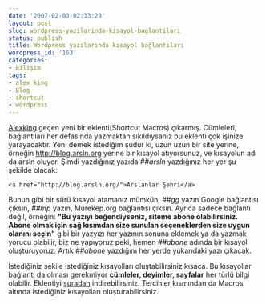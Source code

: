 ```yaml
---
date: '2007-02-03 02:33:23'
layout: post
slug: wordpress-yazilarinda-kisayol-baglantilari
status: publish
title: Wordpress yazılarında kısayol bağlantıları
wordpress_id: '163'
categories:
- Bilişim
tags:
- alex king
- Blog
- shortcut
- wordpress
---
```


[Alexking](http://alexking.org/) geçen yeni bir eklenti(Shortcut Macros) çıkarmış. Cümleleri, bağlantıları her defasında yazmaktan sıkıldıysanız bu eklenti çok işinize yarayacaktır.  Yeni demek istediğim şudur ki,  uzun uzun bir site yerine, örneğin http://blog.arsln.org yerine bir kısayol atıyorsunuz, ve kısayolun adı da arsln oluyor. Şimdi yazdığınız yazıda _##arsln_ yazdığınız her yer şu şekilde olacak:

`<a href="http://blog.arsln.org/">Arslanlar Şehri</a>`

Bunun gibi bir sürü kısayol atamanız mümkün, _##gg_ yazın Google bağlantısı çıksın, _##mp_ yazın, Murekep.org bağlantısı çıksın. Ayrıca sadece bağlantı değil, örneğin: **"Bu yazıyı beğendiyseniz, siteme abone olabilirsiniz. Abone olmak için sağ kısımdan size sunulan seçeneklerden size uygun olanını seçin"** gibi bir yazyızı her yazının sonuna eklemek ya da yazmak yorucu olabilir, biz ne yapıyoruz peki, hemen  _##abone_ adında bir kısayol oluşturuyoruz. Artık _##abone_ yazdığım her yerde yukarıdaki yazı çıkacak.

İstediğiniz şekile istediğiniz kısayolları oluştabilirsiniz kısaca. Bu kısayollar bağlantı da olması gerekmiyor **cümleler, deyimler, sayfalar** her türlü bilgi olabilir. Eklentiyi [şuradan](http://alexking.org/blog/2007/01/30/shortcut-macros-10) indirebilirsiniz. Tercihler kısmından da Macros altında istediğiniz kısayolları oluşturabilirsiniz.
